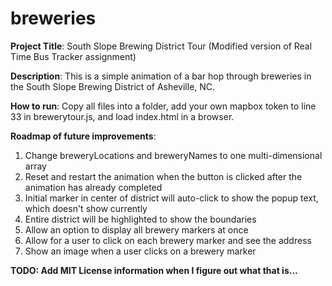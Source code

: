 # breweries

**Project Title**: South Slope Brewing District Tour (Modified version of Real Time Bus Tracker assignment)

**Description**: This is a simple animation of a bar hop through breweries in the South Slope Brewing District of Asheville, NC.

**How to run**: Copy all files into a folder, add your own mapbox token to line 33 in brewerytour.js, and load index.html in a browser.

**Roadmap of future improvements**: 
  1. Change breweryLocations and breweryNames to one multi-dimensional array
  2. Reset and restart the animation when the button is clicked after the animation has already completed
  3. Initial marker in center of district will auto-click to show the popup text, which doesn't show currently
  4. Entire district will be highlighted to show the boundaries
  5. Allow an option to display all brewery markers at once
  6. Allow for a user to click on each brewery marker and see the address
  7. Show an image when a user clicks on a brewery marker

**TODO: Add MIT License information when I figure out what that is...**
